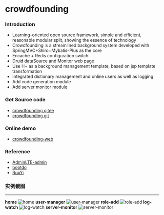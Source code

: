 # crowdfounding


### Introduction
- Learning-oriented open source framework, simple and efficient, reasonable modular split, showing the essence of technology
- Crowdfounding is a streamlined background system developed with SpringMVC+Shiro+Mybatis-Plus as the core
- Encache + Redis configuration switch
- Druid dataSource and Monitor web page
- Use H+ as a background management template, based on jsp template transformation
- Integrated dictionary management and online users as well as logging
- Add code generation module
- Add server monitor module


### Get Source code
- [crowdfounding gitee](https://gitee.com/wayn111/crowdfounding)
- [crowdfounding git](https://github.com/wayn111/crowdfounding)

### Online demo
- <a href="http://wayn.xin:8080/crowdfounding-web" target="_blank">crowdfounding-web</a>

### Reference 
- [AdminLTE-admin](https://gitee.com/zhougaojun/KangarooAdmin/tree/master)
- [bootdo](https://gitee.com/lcg0124/bootdo)
- [RuoYi](https://gitee.com/y_project/RuoYi)

### 实例截图

-------------
__home__
![home](https://images.gitee.com/uploads/images/2019/0714/171521_91bc7764_1731679.png "main.png")
__user-manager__
![user-manager](https://images.gitee.com/uploads/images/2019/0714/171533_c3af9135_1731679.png "user.png")
__role-add__
![role-add](https://images.gitee.com/uploads/images/2019/0714/171544_8ed45408_1731679.png "role-add.png")
__log-watch__
![log-watch](https://images.gitee.com/uploads/images/2019/0714/171557_056253cd_1731679.png "log.png")
__server-monitor__
![server-monitor](https://images.gitee.com/uploads/images/2019/0719/173156_b2dc84a5_1731679.png "server.png")
